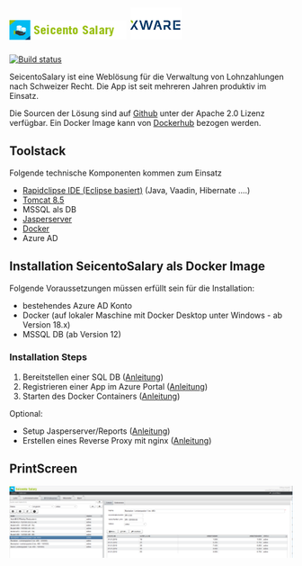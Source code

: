 # ![Produktlogo](https://github.com/jmurighub/SeicentoSalary/blob/master/docs/images/seicento_salary.png "Logo") ![xwr.ch](https://github.com/jmurighub/SeicentoSalary/blob/master/docs/images/XWareLogo.png "xwr.ch")
[![Build status](https://xwr.visualstudio.com/XWare/_apis/build/status/Dockerhub%20SeicentoSalary-FromTemplate-Task)](https://xwr.visualstudio.com/XWare/_build/latest?definitionId=22)
         
SeicentoSalary ist eine Weblösung für die Verwaltung von Lohnzahlungen nach Schweizer Recht. Die App ist seit mehreren Jahren produktiv im Einsatz.  

Die Sourcen der Lösung sind auf [Github](https://github.com/jmurighub/SeicentoSalary) unter der Apache 2.0 Lizenz verfügbar.
Ein Docker Image kann von [Dockerhub](https://cloud.docker.com/repository/docker/jmurihub/seicentosalary/general) bezogen werden.

## Toolstack
Folgende technische Komponenten kommen zum Einsatz
* [Rapidclipse IDE (Eclipse basiert)](http://rapidclipse.com) (Java, Vaadin, Hibernate ....)
* [Tomcat 8.5](https://tomcat.apache.org/download-80.cgi)
* MSSQL als DB
* [Jasperserver](https://community.jaspersoft.com/project/jasperreports-server)
* [Docker](https://docker.com)
* Azure AD
 

## Installation SeicentoSalary als Docker Image
Folgende Voraussetzungen müssen erfüllt sein für die Installation:
* bestehendes Azure AD Konto
* Docker (auf lokaler Maschine mit Docker Desktop unter Windows - ab Version 18.x)
* MSSQL DB (ab Version 12)

### Installation Steps
1. Bereitstellen einer SQL DB ([Anleitung](https://github.com/jmurighub/SeicentoSalary/tree/master/flyway)) 
2. Registrieren einer App im Azure Portal ([Anleitung](https://github.com/jmurighub/SeicentoSalary/tree/master/docs/azuread))
3. Starten des Docker Containers ([Anleitung](https://github.com/jmurighub/SeicentoSalary/tree/master/docs/docker))

Optional:
* Setup Jasperserver/Reports ([Anleitung](https://github.com/jmurighub/SeicentoSalary/tree/master/docs/jasperserver))
* Erstellen eines Reverse Proxy mit nginx ([Anleitung](https://github.com/jmurighub/SeicentoSalary/tree/master/docs/nginx))


## PrintScreen
![StartScreen](https://github.com/jmurighub/SeicentoSalary/blob/master/docs/images/SeicentoSalary_OverviewBvg.PNG "StartScreen")